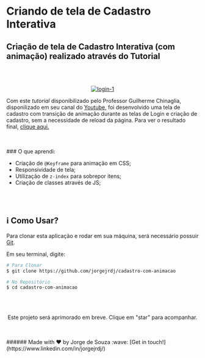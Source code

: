 # Criando de tela de Cadastro Interativa

## Criação de tela de Cadastro Interativa (com animação) realizado através do Tutorial

<br />
<br />

<p align="center"> <a href="https://ibb.co/k8bgSqz"><img src="https://i.ibb.co/Kq4jrVB/login-1.gif" alt="login-1" border="0"></a> </p>


Com este *tutorial* disponibilizado pelo Professor Guilherme Chinaglia, disponilizado em seu canal do [Youtube](https://www.youtube.com/watch?v=GtsNZtzZiec&list=PLARhMvcrqcLy3bU1RxbkC7GYH7eHgXI0A), foi desenvolvido uma tela de cadastro com transição de animação durante as telas de Login e criação de cadastro, sem a necessidade de reload da página. Para ver o resultado final, [clique aqui.](https://youtu.be/iUS-Xl92IxE)

<br />
<br />
### O que aprendi:

- Criação de `@Keyframe` para animação em CSS;
- Responsividade de tela;
- Utilização de `z-index` para sobrepor itens;
- Criação de classes através de JS;
<br />
<br />

## :information_source: Como Usar?

Para clonar esta aplicação e rodar em sua máquina, será necessário possuir [Git](https://git-scm.com).

Em seu terminal, digite:
<br />

```bash
# Para Clonar
$ git clone https://github.com/jorgejrdj/cadastro-com-animacao

# No Repositório
$ cd cadastro-com-animacao
```

<br />

<br />


<p align="center">Este projeto será aprimorado em breve. Clique em "star" para acompanhar.</p>
<br />
<br />
###### Made with ♥ by Jorge de Souza :wave: [Get in touch!](https://www.linkedin.com/in/jorgejrdj/)
